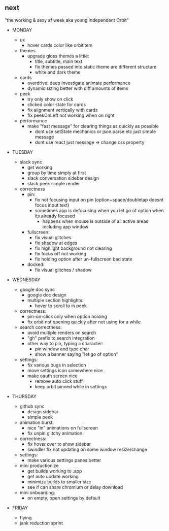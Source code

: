 ## next

"the working & sexy af week aka young independent Orbit"

* MONDAY

  * ux
    * hover cards color like orbititem
  * themes
    * upgrade gloss themes a little:
      * title, subtitle, main text
      * fix themes passed into static theme are different structure
      * white and dark theme
  * cards
    * overdrive: deep investigate animate performance
    * dynamic sizing better with diff amounts of items
  * peek
    * try only show on click
    * clicked color state for cards
    * fix alignment vertically with cards
    * fix peekOnLeft not working when on right
  * performance
    * make "fast message" for clearing things as quickly as possible
      * dont use setState mechanics or json.parse etc just simple message
      * dont use react just message => change css property

* TUESDAY

  * slack sync
    * get working
    * group by time simply at first
    * slack conversation sidebar design
    * slack peek simple render
  * correctness
    * pin:
      * fix not focusing input on pin (option+space/doubletap doesnt focus input text)
      * sometimes app is defocusing when you let go of option when its already focused
        * happens when mouse is outside of all active areas including app window
    * fullscreen:
      * fix visual glitches
      * fix shadow at edges
      * fix highlight background not clearing
      * fix focus off not working
      * fix holding option after un-fullscreen bad state
    * docked:
      * fix visual glitches / shadow

* WEDNESDAY

  * google doc sync
    * google doc design
    * multiple section highlights:
      * hover to scroll to in peek
  * correctness:
    * pin-on-click only when option holding
    * fix orbit not opening quickly after not using for a while
  * search correctness:
    * avoid multiple renders on search
    * "gh" prefix to search integration
    * other way to pin, typing a character:
      * pin window and type char
      * show a banner saying "let go of option"
  * settings:
    * fix various bugs in selection
    * move settings icon somewhere nice
    * make oauth screen nice
      * remove auto click stuff
      * keep orbit pinned while in settings

* THURSDAY

  * github sync
    * design sidebar
    * simple peek
  * animation burst:
    * nice "in" animations on fullscreen
    * fix unpin glitchy animation
  * correctness:
    * fix hover over <Indicator /> to show sidebar
    * swindler fix not updating on some window resize/change
  * settings:
    * make various settings panes better
  * mini productionize
    * get builds working to .app
    * get auto update working
    * minimize builds to smaller size
    * see if can share chromium or delay download
  * mini onboarding:
    * on empty, open settings by default

* FRIDAY

  * flying
  * jank reduction sprint
